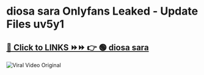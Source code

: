 
 # diosa sara Onlyfans Leaked - Update Files uv5y1

## <h2><a href="https://clipsfans.com/diosa_sara&ref=git">🔗 Click to LINKS ⏩⏩ 👉 🟢 diosa sara </a></h2>

<a href="https://clipsfans.com/diosa_sara&ref=git" rel="nofollow" data-target="animated-image.originalLink"><img src="https://i.ibb.co.com/xMMVF88/686577567.gif" alt="Viral Video Original" style="max-width: 100%; display: inline-block;" data-target="animated-image.originalImage"></a>

